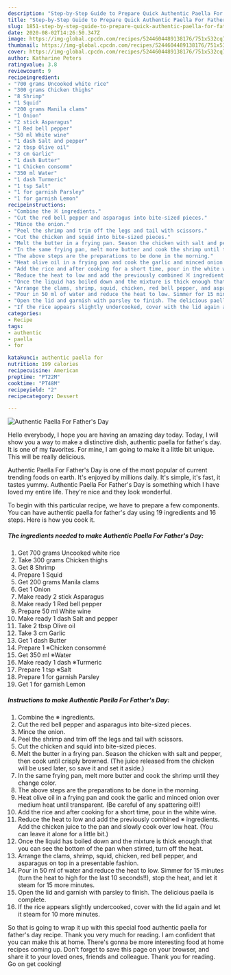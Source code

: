 ```yaml
---
description: "Step-by-Step Guide to Prepare Quick Authentic Paella For Father&amp;#39;s Day"
title: "Step-by-Step Guide to Prepare Quick Authentic Paella For Father&amp;#39;s Day"
slug: 1851-step-by-step-guide-to-prepare-quick-authentic-paella-for-father-and-39-s-day
date: 2020-08-02T14:26:50.347Z
image: https://img-global.cpcdn.com/recipes/5244604489138176/751x532cq70/authentic-paella-for-fathers-day-recipe-main-photo.jpg
thumbnail: https://img-global.cpcdn.com/recipes/5244604489138176/751x532cq70/authentic-paella-for-fathers-day-recipe-main-photo.jpg
cover: https://img-global.cpcdn.com/recipes/5244604489138176/751x532cq70/authentic-paella-for-fathers-day-recipe-main-photo.jpg
author: Katharine Peters
ratingvalue: 3.8
reviewcount: 9
recipeingredient:
- "700 grams Uncooked white rice"
- "300 grams Chicken thighs"
- "8 Shrimp"
- "1 Squid"
- "200 grams Manila clams"
- "1 Onion"
- "2 stick Asparagus"
- "1 Red bell pepper"
- "50 ml White wine"
- "1 dash Salt and pepper"
- "2 tbsp Olive oil"
- "3 cm Garlic"
- "1 dash Butter"
- "1 Chicken consomm"
- "350 ml Water"
- "1 dash Turmeric"
- "1 tsp Salt"
- "1 for garnish Parsley"
- "1 for garnish Lemon"
recipeinstructions:
- "Combine the ※ ingredients."
- "Cut the red bell pepper and asparagus into bite-sized pieces."
- "Mince the onion."
- "Peel the shrimp and trim off the legs and tail with scissors."
- "Cut the chicken and squid into bite-sized pieces."
- "Melt the butter in a frying pan. Season the chicken with salt and pepper, then cook until crisply browned. (The juice released from the chicken will be used later, so save it and set it aside.)"
- "In the same frying pan, melt more butter and cook the shrimp until they change color."
- "The above steps are the preparations to be done in the morning."
- "Heat olive oil in a frying pan and cook the garlic and minced onion over medium heat until transparent. (Be careful of any spattering oil!!)"
- "Add the rice and after cooking for a short time, pour in the white wine."
- "Reduce the heat to low and add the previously combined ※ ingredients. Add the chicken juice to the pan and slowly cook over low heat. (You can leave it alone for a little bit.)"
- "Once the liquid has boiled down and the mixture is thick enough that you can see the bottom of the pan when stirred, turn off the heat."
- "Arrange the clams, shrimp, squid, chicken, red bell pepper, and asparagus on top in a presentable fashion."
- "Pour in 50 ml of water and reduce the heat to low. Simmer for 15 minutes (turn the heat to high for the last 10 seconds!!), stop the heat, and let it steam for 15 more minutes."
- "Open the lid and garnish with parsley to finish. The delicious paella is complete."
- "If the rice appears slightly undercooked, cover with the lid again and let it steam for 10 more minutes."
categories:
- Recipe
tags:
- authentic
- paella
- for

katakunci: authentic paella for 
nutrition: 199 calories
recipecuisine: American
preptime: "PT22M"
cooktime: "PT48M"
recipeyield: "2"
recipecategory: Dessert

---
```



![Authentic Paella For Father&#39;s Day](https://img-global.cpcdn.com/recipes/5244604489138176/751x532cq70/authentic-paella-for-fathers-day-recipe-main-photo.jpg)

Hello everybody, I hope you are having an amazing day today. Today, I will show you a way to make a distinctive dish, authentic paella for father&#39;s day. It is one of my favorites. For mine, I am going to make it a little bit unique. This will be really delicious.

Authentic Paella For Father&#39;s Day is one of the most popular of current trending foods on earth. It's enjoyed by millions daily. It's simple, it's fast, it tastes yummy. Authentic Paella For Father&#39;s Day is something which I have loved my entire life. They're nice and they look wonderful.




To begin with this particular recipe, we have to prepare a few components. You can have authentic paella for father&#39;s day using 19 ingredients and 16 steps. Here is how you cook it.

<!--inarticleads1-->

##### The ingredients needed to make Authentic Paella For Father&#39;s Day:

1. Get 700 grams Uncooked white rice
1. Take 300 grams Chicken thighs
1. Get 8 Shrimp
1. Prepare 1 Squid
1. Get 200 grams Manila clams
1. Get 1 Onion
1. Make ready 2 stick Asparagus
1. Make ready 1 Red bell pepper
1. Prepare 50 ml White wine
1. Make ready 1 dash Salt and pepper
1. Take 2 tbsp Olive oil
1. Take 3 cm Garlic
1. Get 1 dash Butter
1. Prepare 1 ※Chicken consommé
1. Get 350 ml ※Water
1. Make ready 1 dash ※Turmeric
1. Prepare 1 tsp ※Salt
1. Prepare 1 for garnish Parsley
1. Get 1 for garnish Lemon




<!--inarticleads2-->

##### Instructions to make Authentic Paella For Father&#39;s Day:

1. Combine the ※ ingredients.
1. Cut the red bell pepper and asparagus into bite-sized pieces.
1. Mince the onion.
1. Peel the shrimp and trim off the legs and tail with scissors.
1. Cut the chicken and squid into bite-sized pieces.
1. Melt the butter in a frying pan. Season the chicken with salt and pepper, then cook until crisply browned. (The juice released from the chicken will be used later, so save it and set it aside.)
1. In the same frying pan, melt more butter and cook the shrimp until they change color.
1. The above steps are the preparations to be done in the morning.
1. Heat olive oil in a frying pan and cook the garlic and minced onion over medium heat until transparent. (Be careful of any spattering oil!!)
1. Add the rice and after cooking for a short time, pour in the white wine.
1. Reduce the heat to low and add the previously combined ※ ingredients. Add the chicken juice to the pan and slowly cook over low heat. (You can leave it alone for a little bit.)
1. Once the liquid has boiled down and the mixture is thick enough that you can see the bottom of the pan when stirred, turn off the heat.
1. Arrange the clams, shrimp, squid, chicken, red bell pepper, and asparagus on top in a presentable fashion.
1. Pour in 50 ml of water and reduce the heat to low. Simmer for 15 minutes (turn the heat to high for the last 10 seconds!!), stop the heat, and let it steam for 15 more minutes.
1. Open the lid and garnish with parsley to finish. The delicious paella is complete.
1. If the rice appears slightly undercooked, cover with the lid again and let it steam for 10 more minutes.




So that is going to wrap it up with this special food authentic paella for father&#39;s day recipe. Thank you very much for reading. I am confident that you can make this at home. There's gonna be more interesting food at home recipes coming up. Don't forget to save this page on your browser, and share it to your loved ones, friends and colleague. Thank you for reading. Go on get cooking!
